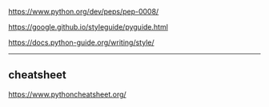 https://www.python.org/dev/peps/pep-0008/

https://google.github.io/styleguide/pyguide.html

https://docs.python-guide.org/writing/style/

---

## cheatsheet
https://www.pythoncheatsheet.org/
